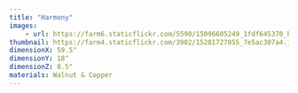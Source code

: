 ```yaml
---
title: "Harmony"
images:
    - url: https://farm6.staticflickr.com/5590/15096605249_1fdf645370_b.jpg
thumbnail: https://farm4.staticflickr.com/3902/15281727055_7e5ac307a4.jpg
dimensionX: 59.5"
dimensionY: 18"
dimensionZ: 8.5"
materials: Walnut & Copper
---
```

